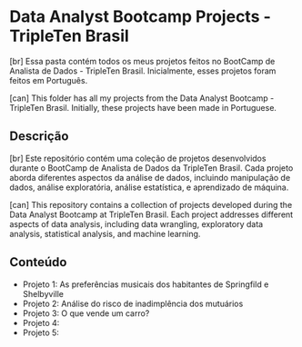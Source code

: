 # Data Analyst Bootcamp Projects - TripleTen Brasil

[br] Essa pasta contém todos os meus projetos feitos no BootCamp de Analista de Dados - TripleTen Brasil. Inicialmente, esses projetos foram feitos em Português. 

[can] This folder has all my projects from the Data Analyst Bootcamp - TripleTen Brasil. Initially, these projects have been made in Portuguese.

## Descrição

[br] Este repositório contém uma coleção de projetos desenvolvidos durante o BootCamp de Analista de Dados da TripleTen Brasil. Cada projeto aborda diferentes aspectos da análise de dados, incluindo manipulação de dados, análise exploratória, análise estatística, e aprendizado de máquina.

[can] This repository contains a collection of projects developed during the Data Analyst Bootcamp at TripleTen Brasil. Each project addresses different aspects of data analysis, including data wrangling, exploratory data analysis, statistical analysis, and machine learning.

## Conteúdo

- Projeto 1: As preferências musicais dos habitantes de Springfild e Shelbyville
- Projeto 2: Análise do risco de inadimplência dos mutuários
- Projeto 3: O que vende um carro?
- Projeto 4:
- Projeto 5:
